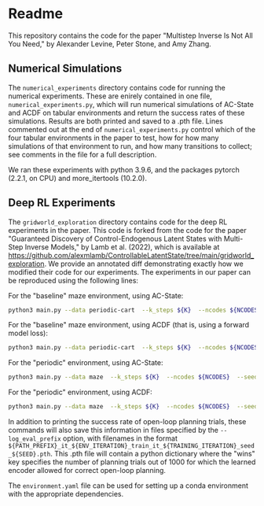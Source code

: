 # Readme

This repository contains the code for the paper "Multistep Inverse Is Not All You Need," by Alexander Levine, Peter Stone, and Amy Zhang.

## Numerical Simulations

The ``numerical_experiments`` directory contains code for running the numerical experiments. These are enirely contained in one file, ``numerical_experiments.py``, which will run numerical simulations of AC-State and ACDF on tabular environments and return the success rates of these simulations. Results are both printed and saved to a .pth file. Lines commented out at the end of ``numerical_experiments.py`` control which of the four tabular environments in the paper to test, how for how many simulations of that environment to run, and how many transitions to collect; see comments in the file for a full description.

We ran these experiments with python 3.9.6, and the packages pytorch (2.2.1, on CPU) and more_itertools (10.2.0).

## Deep RL Experiments

The  ``gridworld_exploration`` directory contains code for the deep RL experiments in the paper. This code is forked from the code for the paper "Guaranteed Discovery of Control-Endogenous Latent States with Multi-Step Inverse Models," by Lamb et al. (2022), which is available at https://github.com/alexmlamb/ControllableLatentState/tree/main/gridworld_exploration. We provide an annotated diff demonstrating exactly how we modified their code for our experiments. The experiments in our paper can be reproduced using the following lines:


For the "baseline" maze environment, using AC-State:

```bash
python3 main.py --data periodic-cart  --k_steps ${K}  --ncodes ${NCODES}  --seed ${SEED}  --exo_noise two_maze  --num_exo 8 --env_iteration 5000 --policy_selection random --no_reset_actions --stochastic_start stochastic --ep_length 200 --model_train_iter 5000 --eval_iter 5000 --num_iter 30000  --log_eval_prefix ./path/to/eval/log --no_restart false --use_best_model 
```

For the "baseline" maze environment, using ACDF (that is, using a forward model loss):

```bash
python3 main.py --data periodic-cart  --k_steps ${K}  --ncodes ${NCODES}  --seed ${SEED}  --exo_noise two_maze  --num_exo 8 --env_iteration 5000 --policy_selection random --no_reset_actions --stochastic_start stochastic --ep_length 200 --model_train_iter 5000 --eval_iter 5000 --num_iter 30000  --log_eval_prefix ./path/to/eval/log --no_restart false --use_best_model --use_forward
```

For the "periodic" environment, using AC-State:

```bash
python3 main.py --data maze  --k_steps ${K}  --ncodes ${NCODES}  --seed ${SEED}  --exo_noise two_maze --num_exo 8 --env_iteration 5000 --policy_selection random --no_reset_actions   --stochastic_start stochastic --ep_length 5000 --model_train_iter 5000 --eval_iter 5000 --num_iter 30000   --log_eval_prefix ./path/to/eval/log --no_restart true --use_best_model 
```

For the "periodic" environment, using ACDF:

```bash
python3 main.py --data maze  --k_steps ${K}  --ncodes ${NCODES}  --seed ${SEED}  --exo_noise two_maze --num_exo 8 --env_iteration 5000 --policy_selection random --no_reset_actions   --stochastic_start stochastic --ep_length 5000 --model_train_iter 5000 --eval_iter 5000 --num_iter 30000   --log_eval_prefix ./path/to/eval/log --no_restart true --use_best_model --use_forward 
```

In addition to printing the success rate of open-loop planning trials, these commands will also save this information in files specified by the ``--log_eval_prefix`` option, with filenames in the format ``${PATH_PREFIX}_it_${ENV_ITERATION}_train_it_${TRAINING_ITERATION}_seed_${SEED}.pth``. This .pth file will contain a python dictionary where the "wins" key specifies the number of planning trials out of 1000 for which the learned encoder allowed for correct open-loop planning.

The ``environment.yaml`` file can be used for setting up a conda environment with the appropriate dependencies.



